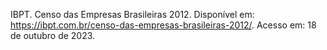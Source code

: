 IBPT. Censo das Empresas Brasileiras 2012. Disponível em: https://ibpt.com.br/censo-das-empresas-brasileiras-2012/. Acesso em: 18 de outubro de 2023.

